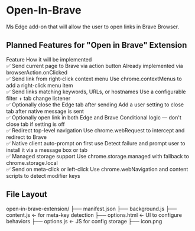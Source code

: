 # Open-In-Brave
Ms Edge add-on that will allow the user to open links in Brave Browser.

## Planned Features for "Open in Brave" Extension

Feature	How it will be implemented  
✅ Send current page to Brave via action button	Already implemented via browserAction.onClicked  
✅ Send link from right-click context menu	Use chrome.contextMenus to add a right-click menu item  
✅ Send links matching keywords, URLs, or hostnames	Use a configurable filter + tab change listener  
✅ Optionally close the Edge tab after sending	Add a user setting to close tab after native message is sent  
✅ Optionally open link in both Edge and Brave	Conditional logic — don't close tab if setting is off  
✅ Redirect top-level navigation	Use chrome.webRequest to intercept and redirect to Brave  
✅ Native client auto-prompt on first use	Detect failure and prompt user to install it via a message box or tab  
✅ Managed storage support	Use chrome.storage.managed with fallback to chrome.storage.local  
✅ Send on meta-click or left-click	Use chrome.webNavigation and content scripts to detect modifier keys  

## File Layout

open-in-brave-extension/
├── manifest.json
├── background.js
├── content.js              ← for meta-key detection
├── options.html            ← UI to configure behaviors
├── options.js              ← JS for config storage
├── icon.png

